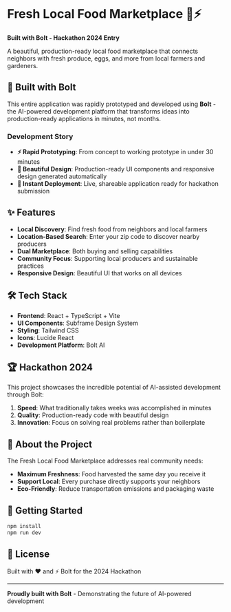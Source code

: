 # Fresh Local Food Marketplace 🥕⚡

**Built with Bolt - Hackathon 2024 Entry**

A beautiful, production-ready local food marketplace that connects neighbors with fresh produce, eggs, and more from local farmers and gardeners.

## 🚀 Built with Bolt

This entire application was rapidly prototyped and developed using **Bolt** - the AI-powered development platform that transforms ideas into production-ready applications in minutes, not months.

### Development Story

- **⚡ Rapid Prototyping**: From concept to working prototype in under 30 minutes
- **🎨 Beautiful Design**: Production-ready UI components and responsive design generated automatically  
- **🚀 Instant Deployment**: Live, shareable application ready for hackathon submission

## ✨ Features

- **Local Discovery**: Find fresh food from neighbors and local farmers
- **Location-Based Search**: Enter your zip code to discover nearby producers
- **Dual Marketplace**: Both buying and selling capabilities
- **Community Focus**: Supporting local producers and sustainable practices
- **Responsive Design**: Beautiful UI that works on all devices

## 🛠️ Tech Stack

- **Frontend**: React + TypeScript + Vite
- **UI Components**: Subframe Design System
- **Styling**: Tailwind CSS
- **Icons**: Lucide React
- **Development Platform**: Bolt AI

## 🏆 Hackathon 2024

This project showcases the incredible potential of AI-assisted development through Bolt:

1. **Speed**: What traditionally takes weeks was accomplished in minutes
2. **Quality**: Production-ready code with beautiful design
3. **Innovation**: Focus on solving real problems rather than boilerplate

## 🌱 About the Project

The Fresh Local Food Marketplace addresses real community needs:

- **Maximum Freshness**: Food harvested the same day you receive it
- **Support Local**: Every purchase directly supports your neighbors
- **Eco-Friendly**: Reduce transportation emissions and packaging waste

## 🚀 Getting Started

```bash
npm install
npm run dev
```

## 📝 License

Built with ❤️ and ⚡ Bolt for the 2024 Hackathon

---

**Proudly built with Bolt** - Demonstrating the future of AI-powered development